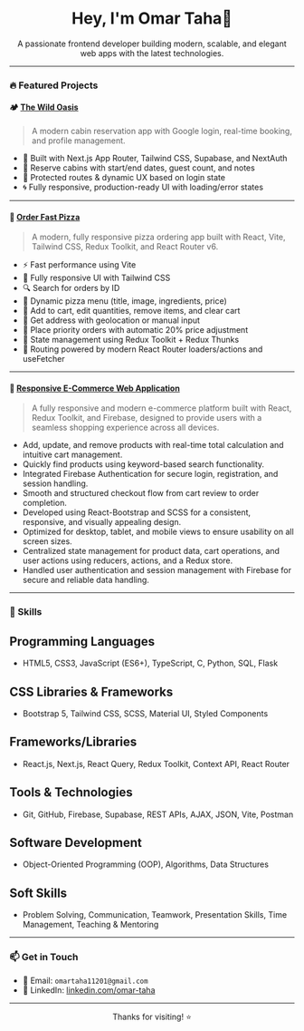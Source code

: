 <h1 align="center">Hey, I'm Omar Taha👋</h1>

<p align="center">
  A passionate frontend developer building modern, scalable, and elegant web apps with the latest technologies.
</p>

---

### 🔥 Featured Projects

#### 🏕️ [The Wild Oasis](https://github.com/Omar-tahaaa/the-wild-oasis-website)
> A modern cabin reservation app with Google login, real-time booking, and profile management.

- 🌿 Built with Next.js App Router, Tailwind CSS, Supabase, and NextAuth
- 📅 Reserve cabins with start/end dates, guest count, and notes
- 🔐 Protected routes & dynamic UX based on login state
- 🌀 Fully responsive, production-ready UI with loading/error states

---

#### 🍕 [Order Fast Pizza](https://github.com/Omar-tahaaa/order-fast-pizza)
> A modern, fully responsive pizza ordering app built with React, Vite, Tailwind CSS, Redux Toolkit, and React Router v6.

- ⚡ Fast performance using Vite
- 📱 Fully responsive UI with Tailwind CSS
- 🔍 Search for orders by ID
- 📝 Dynamic pizza menu (title, image, ingredients, price)
- 🛒 Add to cart, edit quantities, remove items, and clear cart
- 📍 Get address with geolocation or manual input
- 🚚 Place priority orders with automatic 20% price adjustment
- 🧠 State management using Redux Toolkit + Redux Thunks
- 🧭 Routing powered by modern React Router loaders/actions and useFetcher

---

#### 🛒 [Responsive E-Commerce Web Application](https://ecommerceauth-213ce.web.app/)
> A fully responsive and modern e-commerce platform built with React, Redux Toolkit, and Firebase, designed to provide users with a seamless shopping experience across all devices.

- Add, update, and remove products with real-time total calculation and intuitive cart management.
- Quickly find products using keyword-based search functionality.
- Integrated Firebase Authentication for secure login, registration, and session handling.
- Smooth and structured checkout flow from cart review to order completion.
- Developed using React-Bootstrap and SCSS for a consistent, responsive, and visually appealing design.
- Optimized for desktop, tablet, and mobile views to ensure usability on all screen sizes.
- Centralized state management for product data, cart operations, and user actions using reducers, actions, and a Redux store.
- Handled user authentication and session management with Firebase for secure and reliable data handling.

---

### 🧰 Skills

 ## Programming Languages
 - HTML5, CSS3, JavaScript (ES6+), TypeScript, C, Python, SQL, Flask
  ## CSS Libraries & Frameworks
 - Bootstrap 5, Tailwind CSS, SCSS, Material UI, Styled Components
  ## Frameworks/Libraries
 - React.js, Next.js, React Query, Redux Toolkit, Context API, React Router
  ## Tools & Technologies
 - Git, GitHub, Firebase, Supabase, REST APIs, AJAX, JSON, Vite, Postman
  ## Software Development
 - Object-Oriented Programming (OOP), Algorithms, Data Structures
  ## Soft Skills
 - Problem Solving, Communication, Teamwork, Presentation Skills, Time Management, Teaching & Mentoring

---



### 📫 Get in Touch

- 📧 Email: `omartaha11201@gmail.com`
- 💼 LinkedIn: [linkedin.com/omar-taha](https://www.linkedin.com/in/omar-taha-0382a8275/)

---

<p align="center">
  Thanks for visiting! ⭐️
</p>

